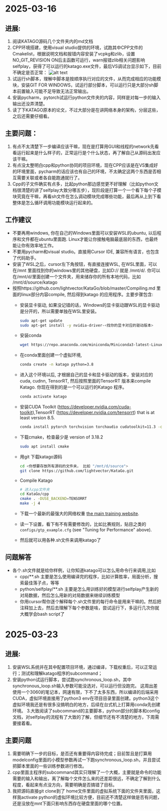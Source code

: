 # 2025-03-16

## 进展:
1.	阅读KATAGO源码几个文件夹内的md文档
2.	CPP环境搭建，使用visual studio提供的环境，试跑其中CPP文件的Cmakelist，根据说明文档和报错内容安装了vcpkg和zlib，设置NO_GIT_REVISION ON后主函数可运行，warn报错zlib相关问题影响selfplay，获得了可以运行的katago.exe文件，最后VS调试台显示如下，目前不确定是否正常：
![alt text](20250316-1.png)
3.	试运行sh脚本，理解中脚本是按顺序执行对应的文件，从而完成相应的功能模块，安装GIT FOR WINDOWS，试运行部分脚本，可以运行只是大部分sh脚本前置输入可能不足导致无法正常输出。
4.	安装pycharm，pytorch试运行python文件夹的内容，同样是对每一步的输入输出还没弄清楚。
5.	读了下KATAGO原本的论文，不过大部分是在讲网络本身的架构，分层这些，之后还需要仔细看。

## 主要问题：
1.	有点不太清楚下一步编译应该干嘛，现在是打算用GUI和线程的network先看看运行起来是什么样子的，正常运行是个什么状态，再了解自己从源码出发应该干嘛。
2.	有点没太整明白cpp和python协同的项目环境，现在CPP应该是在VS集成好的环境里面，pycharm的话应该也有自己的环境，不太确定这两个东西是否相互需要关联或者各自能跑通就行了。
3.	Cpp的子文件确实有点多，比起python那边感觉更不好理解（比如python文档很清楚的讲了selfplay大致分哪五步），现阶段是打算一个一个看下每个子模块究竟在干嘛，再看sh文件在怎么调动模块完成哪些功能，最后再从上到下看整体是怎么循环调用功能模块运行起来的。


## 工作建议
-	不要再用windows, 你在自己的Windows里面可以安装WSL的ubuntu, 以后程序和文件都在ubuntu里面跑. Linux才能让你接触电脑最底层的东西，也最终能让你有效率地工作。
-	不要用pycharm和visual studio。直接用Cursor IDE, 兼容所有语言，也包含了代码助手。 
-	安装了WSL之后，cursor左下角按钮，有直接连接WSL, 在WSL里面，可以在/mnt 里面找到你的windows里的其他硬盘，比如D:// 就是 /mnt/d/. 你可以在/mnt/d/里面创建一个文件夹，用来储存你的所有本地代码，比如 /mnt/d/source/katago
-	按照https://github.com/lightvector/KataGo/blob/master/Compiling.md 里面的linux部分内容compile, 然后得到katago 的应用程序。主要步骤包含:
    - 安装显卡驱动, 如果没记错的话，Windows的显卡驱动跟WSL的显卡驱动是分开的，所以需要单独在WSL里安装。
        ```bash
        sudo apt-get update
        sudo apt-get install -y nvidia-driver-<找你的显卡对应的驱动版本>
        ```
    - 安装conda
        ```bash
        wget https://repo.anaconda.com/miniconda/Miniconda3-latest-Linux-x86_64.sh
        ```
    - 在conda里面创建一个虚拟环境,
        ```bash
        conda create -n katago python=3.8
        ```
    - 进入这个环境以后, 才根据自己的显卡和显卡驱动的版本，安装对应的cuda, cudnn, TensorRT, 然后按照里面的TensorRT 版本来compile Katago. 你现在得到的是一个可以运行的Katago 程序。
        ```bash
        conda activate katago
        ```
    - 安装CUDA Toolkit (https://developer.nvidia.com/cuda-toolkit),TensorRT (https://developer.nvidia.com/tensorrt) that is at least version 8.5.
        ```bash
        conda install pytorch torchvision torchaudio cudatoolkit=11.3 -c pytorch
        ```
    - 下载cmake，检查最少是 version of 3.18.2

        ```bash
        sudo apt install cmake
        ```
    - 用git 下载katago源码
        ```bash
        cd <你想要存放所有源码的文件夹， 比如 "/mnt/d/source">
        git clone https://github.com/lightvector/KataGo.git
        ```
    - Compile Katago
        ```bash
        # 进入cpp文件夹
        cd KataGo/cpp
        cmake . -DUSE_BACKEND=TENSORRT
        make -j 4
        ```
    - 下载一个最新的最强大的网络权重 [the main training website](https://katagotraining.org/).
    - 读一下设置，看下有不有需要修改的，比如比赛规则，贴目之类的 `configs/gtp_example.cfg` (see "Tuning for Performance" above).
    - 然后就可以用各种.sh文件来调用katago了
 
## 问题解答
-   各个.sh文件就是给你样例，让你知道katago可以怎么用命令行来调用,比如 
    - cpp/**.sh 主要是怎么使用编译完的程序，比如计算胜率，局面分析，搜索最佳落子点，等等
    - python/selfplay/**.sh 主要是怎么用训练好的模型进行selfplay产生新的对局数据，然后怎么用新的对局数据来继续训练模型
    - 你用cursor帮你逐个解释每个.sh文件里的每行命令是用来干嘛的。然后把注释加上去，然后去理解下每个参数是啥，尝试运行下，多运行几次你就大概学会bash script了

# 2025-03-23

## 进展:
1. 安装WSL系统并在其中配置项目环境，通过编译，下载权重后，可以正常运行；测试和理解katago程序的subcommand；
2. 安装python试运行脚本，尝试跑synchronous_loop.sh，其中synchronous_loop.sh输入参数可能没选对，可以运行但没跑完。
这周出差使用一个3060的笔记本，网速有限，下不了太多东西，所以编译的后端采用CUDA，虚拟环境直接用了python3 env在项目目录里面创建。python3这个虚拟环境我还是有很多没搞明白的地方，后续在台式机上打算用conda先创建环境。
3.大致阅读了subcommand的主要脚本，python部分的脚本和config文档，对selfplay的流程有了大致的了解，但细节还有不清楚的地方，下周需要接着看。

## 主要问题
1. 需要明确下一步的目标，是否还有重要得内容待完成；目前暂且是打算用modelconfig里面的小模型参数再试一下跑synchronous_loop.sh，并且尝试把脚本里面的一些训练参数进行修改。
2. cpp里面主程序的subcommand其实只理解了一个大概，主要就是命令的功能需要的输入和输出，离了解每个文件怎么来的还差距很远，不确定了解到什么程度，看起来有点没方向，需要明确是否搞错了目标。
3. 我把源码直接git clone到了 home文件里面的虚拟系统下面的文件夹里面，这样我activate python的虚拟环境比较方便，目前还不清楚这样做是否有问题，还是没放在mnt下面只影响东西存在硬盘里面的哪个位置。

